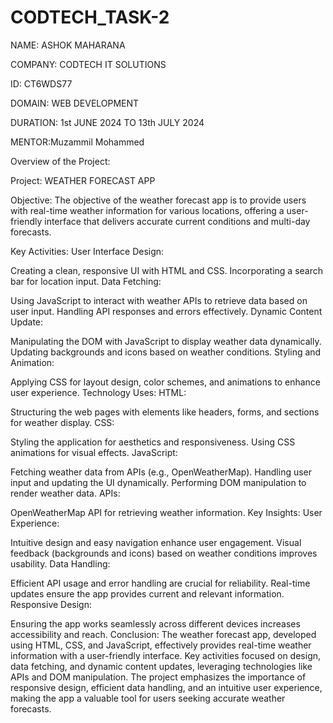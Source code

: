 # CODTECH_TASK-2
NAME: ASHOK MAHARANA

COMPANY: CODTECH IT SOLUTIONS

ID: CT6WDS77

DOMAIN: WEB DEVELOPMENT

DURATION: 1st JUNE 2024 TO 13th JULY 2024

MENTOR:Muzammil Mohammed

Overview of the Project:

Project: WEATHER FORECAST APP

Objective:
The objective of the weather forecast app is to provide users with real-time weather information for various locations, offering a user-friendly interface that delivers accurate current conditions and multi-day forecasts.

Key Activities:
User Interface Design:

Creating a clean, responsive UI with HTML and CSS.
Incorporating a search bar for location input.
Data Fetching:

Using JavaScript to interact with weather APIs to retrieve data based on user input.
Handling API responses and errors effectively.
Dynamic Content Update:

Manipulating the DOM with JavaScript to display weather data dynamically.
Updating backgrounds and icons based on weather conditions.
Styling and Animation:

Applying CSS for layout design, color schemes, and animations to enhance user experience.
Technology Uses:
HTML:

Structuring the web pages with elements like headers, forms, and sections for weather display.
CSS:

Styling the application for aesthetics and responsiveness.
Using CSS animations for visual effects.
JavaScript:

Fetching weather data from APIs (e.g., OpenWeatherMap).
Handling user input and updating the UI dynamically.
Performing DOM manipulation to render weather data.
APIs:

OpenWeatherMap API for retrieving weather information.
Key Insights:
User Experience:

Intuitive design and easy navigation enhance user engagement.
Visual feedback (backgrounds and icons) based on weather conditions improves usability.
Data Handling:

Efficient API usage and error handling are crucial for reliability.
Real-time updates ensure the app provides current and relevant information.
Responsive Design:

Ensuring the app works seamlessly across different devices increases accessibility and reach.
Conclusion:
The weather forecast app, developed using HTML, CSS, and JavaScript, effectively provides real-time weather information with a user-friendly interface. Key activities focused on design, data fetching, and dynamic content updates, leveraging technologies like APIs and DOM manipulation. The project emphasizes the importance of responsive design, efficient data handling, and an intuitive user experience, making the app a valuable tool for users seeking accurate weather forecasts.
